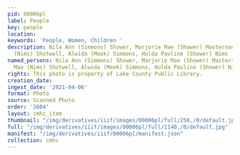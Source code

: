 ```yaml
---
pid: 00006pl
label: People
key: people
location: 
keywords: 'People, Women, Children '
description: Nila Ann (Simmons) Shower, Marjorie Mae (Shower) Masterson, Evelyn Mae
  (Nims) Shotwell, Alwida (Meek) Simmons, Hulda Pauline (Shower) Nims
named_persons: Nila Ann (Simmons) Shower, Marjorie Mae (Shower) Masterson, Evelyn
  Mae (Nims) Shotwell, Alwida (Meek) Simmons, Hulda Pauline (Shower) Nims
rights: This photo is property of Lake County Public Library.
creation_date: 
ingest_date: '2021-04-06'
format: Photo
source: Scanned Photo
order: '2604'
layout: cmhc_item
thumbnail: "/img/derivatives/iiif/images/00006pl/full/250,/0/default.jpg"
full: "/img/derivatives/iiif/images/00006pl/full/1140,/0/default.jpg"
manifest: "/img/derivatives/iiif/00006pl/manifest.json"
collection: cmhc
---
```

